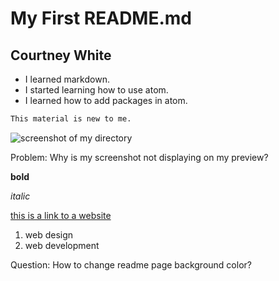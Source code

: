 # My First README.md
## Courtney White
- I learned markdown.
- I started learning how to use atom.
- I learned how to add packages in atom.
```markdown
This material is new to me.
```
![screenshot of my directory](./images/screenshot-1.png)

Problem: Why is my screenshot not displaying on my preview?


**bold**

*italic*

[this is a link to a website](https://google.com)

1. web design
2. web development

Question: How to change readme page background color?
